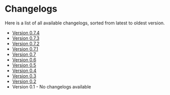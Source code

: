 # Changelogs

Here is a list of all available changelogs, sorted from latest to oldest version.
 - [Version 0.7.4](changelogs/CHANGELOG_0_7_4.html)
 - [Version 0.7.3](changelogs/CHANGELOG_0_7_3.html)
 - [Version 0.7.2](changelogs/CHANGELOG_0_7_2.html)
 - [Version 0.7.1](changelogs/CHANGELOG_0_7_1.html)
 - [Version 0.7](changelogs/CHANGELOG_0_7.html)
 - [Version 0.6](changelogs/CHANGELOG_0_6.html)
 - [Version 0.5](changelogs/CHANGELOG_0_5.html)
 - [Version 0.4](changelogs/CHANGELOG_0_4.html)
 - [Version 0.3](changelogs/CHANGELOG_0_3.html)
 - [Version 0.2](changelogs/CHANGELOG_0_2.html)
 - Version 0.1 - No changelogs available
